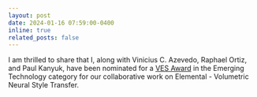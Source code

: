 ```yaml
---
layout: post
date: 2024-01-16 07:59:00-0400
inline: true
related_posts: false
---
```

I am thrilled to share that I, along with Vinicius C. Azevedo, Raphael Ortiz, and Paul Kanyuk, have been nominated for a [VES Award](https://www.vesglobal.org/press-releases/ves-announces-nominees-for-22nd-annual-ves-awards/) in the Emerging Technology category for our collaborative work on Elemental - Volumetric Neural Style Transfer.